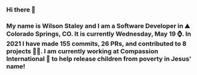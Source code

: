 ### Hi there 👋

### My name is Wilson Staley and I am a Software Developer in ⛰ Colorado Springs, CO.  It is currently Wednesday, May 19 ⌚. In 2021 I have made 155 commits, 26 PRs, and contributed to 8 projects 👨‍💻. I am currently working at Compassion International 🏢 to help release children from poverty in Jesus' name!